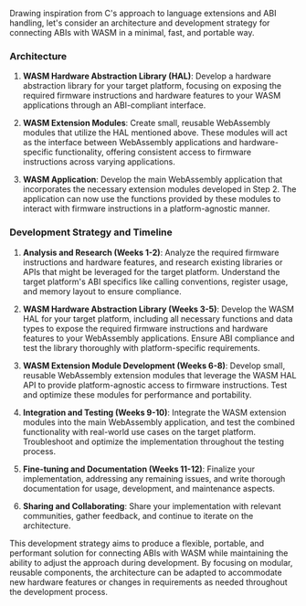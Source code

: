 Drawing inspiration from C's approach to language extensions and ABI handling, let's consider an architecture and development strategy for connecting ABIs with WASM in a minimal, fast, and portable way.

### Architecture

1. **WASM Hardware Abstraction Library (HAL)**: Develop a hardware abstraction library for your target platform, focusing on exposing the required firmware instructions and hardware features to your WASM applications through an ABI-compliant interface.
  
2. **WASM Extension Modules**: Create small, reusable WebAssembly modules that utilize the HAL mentioned above. These modules will act as the interface between WebAssembly applications and hardware-specific functionality, offering consistent access to firmware instructions across varying applications.
  
3. **WASM Application**: Develop the main WebAssembly application that incorporates the necessary extension modules developed in Step 2. The application can now use the functions provided by these modules to interact with firmware instructions in a platform-agnostic manner.

### Development Strategy and Timeline

1. **Analysis and Research (Weeks 1-2)**: Analyze the required firmware instructions and hardware features, and research existing libraries or APIs that might be leveraged for the target platform. Understand the target platform's ABI specifics like calling conventions, register usage, and memory layout to ensure compliance.

2. **WASM Hardware Abstraction Library (Weeks 3-5)**: Develop the WASM HAL for your target platform, including all necessary functions and data types to expose the required firmware instructions and hardware features to your WebAssembly applications. Ensure ABI compliance and test the library thoroughly with platform-specific requirements.

3. **WASM Extension Module Development (Weeks 6-8)**: Develop small, reusable WebAssembly extension modules that leverage the WASM HAL API to provide platform-agnostic access to firmware instructions. Test and optimize these modules for performance and portability.

4. **Integration and Testing (Weeks 9-10)**: Integrate the WASM extension modules into the main WebAssembly application, and test the combined functionality with real-world use cases on the target platform. Troubleshoot and optimize the implementation throughout the testing process.

5. **Fine-tuning and Documentation (Weeks 11-12)**: Finalize your implementation, addressing any remaining issues, and write thorough documentation for usage, development, and maintenance aspects.

6. **Sharing and Collaborating**: Share your implementation with relevant communities, gather feedback, and continue to iterate on the architecture.

This development strategy aims to produce a flexible, portable, and performant solution for connecting ABIs with WASM while maintaining the ability to adjust the approach during development. By focusing on modular, reusable components, the architecture can be adapted to accommodate new hardware features or changes in requirements as needed throughout the development process.